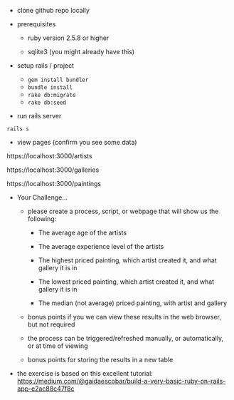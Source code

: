 
* clone github repo locally

* prerequisites
  * ruby version 2.5.8 or higher

  * sqlite3 (you might already have this)

* setup rails / project
  * `gem install bundler`
  * `bundle install`
  * `rake db:migrate`
  * `rake db:seed`

* run rails server

`rails s`

* view pages (confirm you see some data)

https://localhost:3000/artists

https://localhost:3000/galleries

https://localhost:3000/paintings


* Your Challenge...

  * please create a process, script, or webpage that will show us the following:

    * The average age of the artists

    * The average experience level of the artists

    * The highest priced painting, which artist created it, and what gallery it is in

    * The lowest priced painting, which artist created it, and what gallery it is in

    * The median (not average) priced painting, with artist and gallery

  * bonus points if you we can view these results in the web browser, but not required

  * the process can be triggered/refreshed manually, or automatically, or at time of viewing

  * bonus points for storing the results in a new table

* the exercise is based on this excellent tutorial: https://medium.com/@gaidaescobar/build-a-very-basic-ruby-on-rails-app-e2ac88c47f8c

